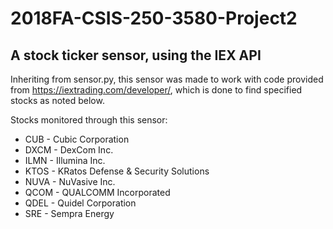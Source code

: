 # 2018FA-CSIS-250-3580-Project2

## A stock ticker sensor, using the IEX API

Inheriting from sensor.py, this sensor was made to work with code provided from
https://iextrading.com/developer/, which is done to find specified stocks as noted below.

Stocks monitored through this sensor:
* CUB - Cubic Corporation
* DXCM - DexCom Inc.
* ILMN - Illumina Inc.
* KTOS - KRatos Defense & Security Solutions
* NUVA - NuVasive Inc.
* QCOM - QUALCOMM Incorporated
* QDEL - Quidel Corporation
* SRE - Sempra Energy
